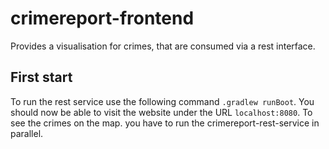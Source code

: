 # crimereport-frontend

Provides a visualisation for crimes, that are consumed via a rest interface.

## First start

To run the rest service use the following command `.gradlew runBoot`.
You should now be able to visit the website under the URL `localhost:8080`.
To see the crimes on the map. you have to run the crimereport-rest-service in parallel. 